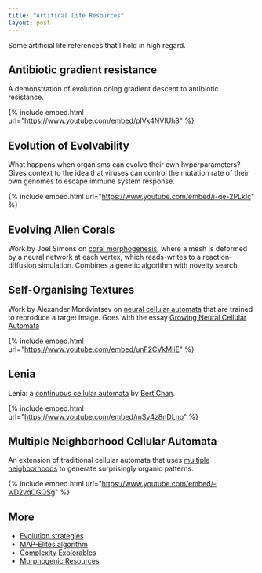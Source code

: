 ```yaml
---
title: "Artifical Life Resources"
layout: post
---
```


Some artificial life references that I hold in high regard. 

## Antibiotic gradient resistance

A demonstration of evolution doing gradient descent to antibiotic resistance. 

{% include embed.html url="https://www.youtube.com/embed/plVk4NVIUh8" %}

## Evolution of Evolvability

What happens when organisms can evolve their own hyperparameters? Gives context to the idea that viruses can control the mutation rate of their own genomes to escape immune system response.

{% include embed.html url="https://www.youtube.com/embed/i-qe-2PLkIc" %}

## Evolving Alien Corals

Work by Joel Simons on [coral morphogenesis](https://www.joelsimon.net/corals.html), where a mesh is deformed by a neural network at each vertex, which reads-writes to a reaction-diffusion simulation. Combines a genetic algorithm with novelty search. 

## Self-Organising Textures 

Work by Alexander Mordvintsev on [neural cellular automata](https://znah.net/hexells/) that are trained to reproduce a target image. Goes with the essay [Growing Neural Cellular Automata](https://distill.pub/2020/growing-ca/)

{% include embed.html url="https://www.youtube.com/embed/unF2CVkMIiE" %}

## Lenia 

Lenia: a [continuous cellular automata](https://arxiv.org/abs/1812.05433) by [Bert Chan](https://twitter.com/BertChakovsky). 

{% include embed.html url="https://www.youtube.com/embed/mSy4z8nDLno" %}

## Multiple Neighborhood Cellular Automata

An extension of traditional cellular automata that uses [multiple neighborhoods](https://slackermanz.com/understanding-multiple-neighborhood-cellular-automata/) to generate surprisingly organic patterns. 

{% include embed.html url="https://www.youtube.com/embed/-wD2vqCGQSg" %}

## More

- [Evolution strategies](https://blog.otoro.net/2017/10/29/visual-evolution-strategies/)
- [MAP-Elites algorithm](https://arxiv.org/abs/1504.04909)
- [Complexity Explorables](https://www.complexity-explorables.org/explorables/)
- [Morphogenic Resources](https://github.com/jasonwebb/morphogenesis-resources)